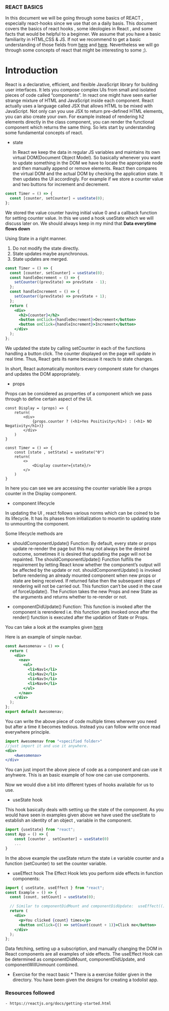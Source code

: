 ### REACT BASICS

In this document we will be going through some basics of REACT , especially react-hooks since we use that on a daily basis. This document covers the basics of react hooks , some ideologies in React , and some facts that would be helpful to a beginner.
We assume that you have a basic familiarity in HTML,CSS & JS.
If not we recommend to get a basic understanding of those fields from
[here](https://www.youtube.com/watch?v=hdI2bqOjy3c) and [here](https://www.youtube.com/watch?v=UB1O30fR-EE&list=PLillGF-RfqbZTASqIqdvm1R5mLrQq79CU).
Nevertheless we will go through some concepts of react that might be interesting to some ;).

# Introduction

React is a declarative, efficient, and flexible JavaScript library for building user interfaces. It lets you compose complex UIs from small and isolated pieces of code called “components”.
In react one might have seen earlier strange mixture of HTML and JavaScript inside each component. React actually uses a language called JSX that allows HTML to be mixed with JavaScript.
Not only can you use JSX to return pre-defined HTML elements, you can also create your own. For example instead of rendering h2 elements directly in the class component, you can render the functional component which returns the same thing.
So lets start by understanding some fundamental concepts of react.

- state
  
  In React we keep the data in regular JS variables and maintains its own virtual DOM(Document Object Model). So basically whenever you want to update something in the DOM we have to locate the appropriate node and then manually append or remove elements. React then compares the virtual DOM and the actual DOM by checking the application state. It then updates the UI accordingly.
  For example if we store a counter value and two buttons for increment and decrement.

```jsx
const Timer = () => {
  const [counter, setCounter] = useState(0);
};
```

We stored the value counter having initial value 0 and a callback function for setting counter value. In this we used a hook useState which we will discuss later on. We should always keep in my mind that **Data everytime flows down**

Using State in a right manner.

1. Do not modify the state directly.
2. State updates maybe asynchronous.
3. State updates are merged.

```jsx
const Timer = () => {
  const [counter, setCounter] = useState(0);
  const handleDecrement = () => {
    setCounter((prevState) => prevState - 1);
  };
  const handleIncrement = () => {
    setCounter((prevState) => prevState + 1);
  };
  return (
    <div>
      <h2>{counter}</h2>
      <button onClick={handleDecrement}>Decrement</button>
      <button onClick={handleIncrement}>Increment</button>
    </div>
  );
};
```

We updated the state by calling setCounter in each of the functions handling a button click. The counter displayed on the page will update in real time. Thus, React gets its name because it reacts to state changes.

In short, React automatically monitors every component state for changes and updates the DOM appropriately.

- props
  
Props can be considered as properties of a component which we pass through to define certain aspect of the UI.

```JSX
const Display = (props) => {
    return(
        <div>
            {props.counter ? (<h1>Yes Positivity</h1>) : (<h1> NO Negativity</h1>)}
        </div>
    )
}

const Timer = () => {
    const [state , setState] = useState("0")
    return(
        <>
            <Display counter={state}/>
        </>
    )
}
```

In here you can see we are accessing the counter variable like a props counter in the Display component.

- component lifecycle

In updating the UI , react follows various norms which can be coined to be its lifecycle.
It has its phases from initialization to mountin to updating state to unmounting the component.

Some lifecycle methods are

- shouldComponentUpdate() Function: 
By default, every state or props update re-render the page but this may not always be the desired outcome, sometimes it is desired that updating the page will not be repainted. The shouldComponentUpdate() Function fulfills the requirement by letting React know whether the component’s output will be affected by the update or not. shouldComponentUpdate() is invoked before rendering an already mounted component when new props or state are being received. If returned false then the subsequent steps of rendering will not be carried out. This function can’t be used in the case of forceUpdate(). The Function takes the new Props and new State as the arguments and returns whether to re-render or not.

- componentDidUpdate() Function: 
This function is invoked after the component is rerendered i.e. this function gets invoked once after the render() function is executed after the updation of State or Props.

You can take a look at the examples given [here](https://reactjs.org/docs/state-and-lifecycle.html)


Here is an example of simple navbar.

```jsx
const Awesomenav = () => {
  return (
    <div>
      <nav>
        <ul>
          <li>Nav1</li>
          <li>Nav2</li>
          <li>Nav3</li>
          <li>Nav4</li>
        </ul>
      </nav>
    </div>
  );
};
export default Awesomenav;
```

You can write the above piece of code multiple times wherever you need but after a time it becomes tedious.
Instead you can follow write once read everywhere principle.

```jsx
import Awesomenav from "<specified folder>"
//just import it and use it anywhere.
<div>
    <Awesomenav>
</div>
```

You can just import the above piece of code as a component and can use it anyhwere.
This is an basic example of how one can use components.

Now we would dive a bit into different types of hooks available for us to use.

- useState hook

This hook basically deals with setting up the state of the component. As you would have seen in examples given above we have used the useState to establish an identity of an object , variable in the component.

```jsx
import {useState} from "react";
const App = () => {
    const [counter , setCounter] = useState(0)
    ...
}
```

In the above example the useState return the state i.e variable counter and a function (setCounter) to set the counter variable.

- useEffect hook
  The Effect Hook lets you perform side effects in function components:

```jsx
import { useState, useEffect } from "react";
const Example = () => {
  const [count, setCount] = useState(0);

  // Similar to componentDidMount and componentDidUpdate:  useEffect(() => {    // Update the document title using the browser API    document.title = `You clicked ${count} times`;  });
  return (
    <div>
      <p>You clicked {count} times</p>
      <button onClick={() => setCount(count + 1)}>Click me</button>
    </div>
  );
};
```

Data fetching, setting up a subscription, and manually changing the DOM in React components are all examples of side effects.
The useEffect Hook can be determined as componentDidMount, componentDidUpdate, and componentWillUnmount combined.

- Exercise for the react basic \*
  There is a exercise folder given in the directory. You have been given the designs for creating a todolist app.

### Resources followed
    - https://reactjs.org/docs/getting-started.html
